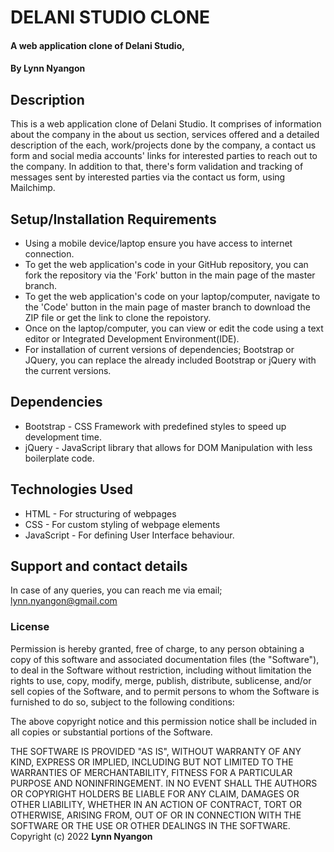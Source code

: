 # DELANI STUDIO CLONE
#### A web application clone of Delani Studio,
#### By **Lynn Nyangon**
## Description
This is a web application clone of Delani Studio. It comprises of information about the company in the about us section, services offered and a detailed description of the each, work/projects done by the company, a contact us form and social media accounts' links for interested parties to reach out to the company. In addition to that, there's form validation and tracking of messages sent by interested parties via the contact us form, using Mailchimp.
## Setup/Installation Requirements
* Using a mobile device/laptop ensure you have access to internet connection.
* To get the web application's code in your GitHub repository, you can fork the repository via the 'Fork' button in the main page of the master branch.
* To get the web application's code on your laptop/computer, navigate to the 'Code' button in the main page of master branch to download the ZIP file or get the link to clone the repoistory.
* Once on the laptop/computer, you can view or edit the code using a text editor or Integrated Development Environment(IDE).
* For installation of current versions of dependencies; Bootstrap or JQuery, you can replace the already included Bootstrap or jQuery with the current versions.
## Dependencies
* Bootstrap - CSS Framework with predefined styles to speed up development time.
* jQuery - JavaScript library that allows for DOM Manipulation with less boilerplate code.
## Technologies Used
* HTML - For structuring of webpages
* CSS - For custom styling of webpage elements
* JavaScript - For defining User Interface behaviour.
## Support and contact details
In case of any queries, you can reach me via email; lynn.nyangon@gmail.com
### License
Permission is hereby granted, free of charge, to any person obtaining a copy
of this software and associated documentation files (the "Software"), to deal
in the Software without restriction, including without limitation the rights
to use, copy, modify, merge, publish, distribute, sublicense, and/or sell
copies of the Software, and to permit persons to whom the Software is
furnished to do so, subject to the following conditions:

The above copyright notice and this permission notice shall be included in all
copies or substantial portions of the Software.

THE SOFTWARE IS PROVIDED "AS IS", WITHOUT WARRANTY OF ANY KIND, EXPRESS OR
IMPLIED, INCLUDING BUT NOT LIMITED TO THE WARRANTIES OF MERCHANTABILITY,
FITNESS FOR A PARTICULAR PURPOSE AND NONINFRINGEMENT. IN NO EVENT SHALL THE
AUTHORS OR COPYRIGHT HOLDERS BE LIABLE FOR ANY CLAIM, DAMAGES OR OTHER
LIABILITY, WHETHER IN AN ACTION OF CONTRACT, TORT OR OTHERWISE, ARISING FROM,
OUT OF OR IN CONNECTION WITH THE SOFTWARE OR THE USE OR OTHER DEALINGS IN THE
SOFTWARE.
Copyright (c) 2022 **Lynn Nyangon**
